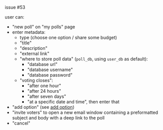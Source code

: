 issue #53

user can:
- "new poll" on "my polls" page
- enter metadata:
  - type (choose one option / share some budget)
  - "title"
  - "description"
  - "external link"
  - "where to store poll data" (`poll_db`, using `user_db` as default): 
    - "database url"
    - "database username"
    - "database password"
  - "voting closes":
    - "after one hour"
    - "after 24 hours"
    - "after seven days"
    - "at a specific date and time", then enter that
- "add option" (see [add option](add_option.md))
- "invite voters" to open a new email window containing a preformatted subject and body with a deep link to the poll
- "cancel"





